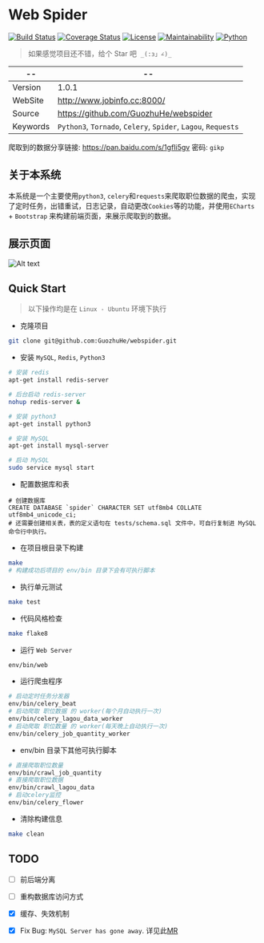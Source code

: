 # Web Spider

[![Build Status](https://travis-ci.org/GuozhuHe/webspider.svg)](https://travis-ci.org/GuozhuHe/webspider)
[![Coverage Status](https://coveralls.io/repos/github/GuozhuHe/webspider/badge.svg)](https://coveralls.io/github/GuozhuHe/webspider?branch=master)
[![License](https://img.shields.io/github/license/GuozhuHe/webspider.svg)](https://github.com/guozhuhe/webspider/blob/master/LICENSE)
[![Maintainability](https://api.codeclimate.com/v1/badges/0195c3f3572166b54292/maintainability)](https://codeclimate.com/github/GuozhuHe/webspider/maintainability)
[![Python](https://img.shields.io/badge/python-3-ff69b4.svg)](https://github.com/GuozhuHe/webspider)
> 如果感觉项目还不错，给个 Star 吧  `_(:з」∠)_`

--|--
---- | ----
Version | 1.0.1
WebSite | http://www.jobinfo.cc:8000/
Source |  https://github.com/GuozhuHe/webspider
Keywords |  `Python3`, `Tornado`, `Celery`, `Spider`, `Lagou`, `Requests`

爬取到的数据分享链接: https://pan.baidu.com/s/1gfIi5gv 密码: `gikp`

## 关于本系统

本系统是一个主要使用`python3`, `celery`和`requests`来爬取职位数据的爬虫，实现了定时任务，出错重试，日志记录，自动更改`Cookies`等的功能，并使用`ECharts` + `Bootstrap` 来构建前端页面，来展示爬取到的数据。

## 展示页面

![Alt text](job-chart.jpeg)

## Quick Start
> 以下操作均是在 `Linux - Ubuntu` 环境下执行

* 克隆项目

```bash
git clone git@github.com:GuozhuHe/webspider.git
```

* 安装 `MySQL`, `Redis`, `Python3`

```bash
# 安装 redis
apt-get install redis-server

# 后台启动 redis-server
nohup redis-server &

# 安装 python3
apt-get install python3

# 安装 MySQL
apt-get install mysql-server

# 启动 MySQL
sudo service mysql start
```

* 配置数据库和表
```mysql
# 创建数据库
CREATE DATABASE `spider` CHARACTER SET utf8mb4 COLLATE utf8mb4_unicode_ci;
# 还需要创建相关表，表的定义语句在 tests/schema.sql 文件中，可自行复制进 MySQL 命令行中执行。
```

* 在项目根目录下构建
```bash
make
# 构建成功后项目的 env/bin 目录下会有可执行脚本
```

* 执行单元测试
```bash
make test
```

* 代码风格检查
```bash
make flake8
```

* 运行 `Web Server`
```bash
env/bin/web
```

* 运行爬虫程序
```bash
# 启动定时任务分发器
env/bin/celery_beat
# 启动爬取 职位数据 的 worker(每个月自动执行一次)
env/bin/celery_lagou_data_worker
# 启动爬取 职位数量 的 worker(每天晚上自动执行一次)
env/bin/celery_job_quantity_worker 
```

* env/bin 目录下其他可执行脚本
```bash
# 直接爬取职位数量
env/bin/crawl_job_quantity        
# 直接爬取职位数据
env/bin/crawl_lagou_data       
# 启动celery监控 
env/bin/celery_flower            
```

* 清除构建信息
```bash
make clean
```

## TODO

- [ ] 前后端分离

- [ ] 重构数据库访问方式

- [x] 缓存、失效机制

- [x] Fix Bug: `MySQL Server has gone away`. 详见此[MR](https://github.com/GuozhuHe/webspider/pull/4) 
